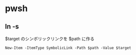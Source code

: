 
# pwsh


## ln -s

$target のシンボリックリンクを $path に作る

```
New-Item -ItemType SymbolicLink -Path $path -Value $target
```



